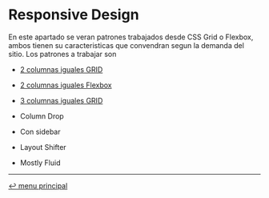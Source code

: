 # Responsive Design

En este apartado se veran patrones trabajados desde CSS Grid o Flexbox, ambos tienen su caracteristicas que convendran segun la demanda del sitio. Los patrones a trabajar son

- [2 columnas iguales GRID](/patternDesign/examples/01-2columnas_iguales_css_grid/)
- [2 columnas iguales Flexbox](/patternDesign/examples/02-2columnas_iguales_flexbox/)
- [3 columnas iguales GRID](/patternDesign/examples/03-3columnas_iguales_css_grid/)

- Column Drop
- Con sidebar
- Layout Shifter
- Mostly Fluid

---

[:leftwards_arrow_with_hook: menu principal](/README.md)
